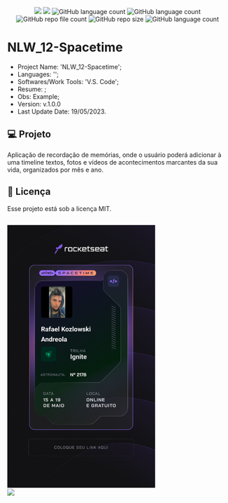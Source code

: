 <p align="center">
  <img src="http://img.shields.io/static/v1?label=STATUS&message=Under_Development&color=green&style=flat"/>
  <img src="http://img.shields.io/static/v1?label=STATUS&message=Concluded&color=blue&style=flat"/>
  <img alt="GitHub language count" src="https://img.shields.io/github/languages/count/Rafa-KozAnd/NLW_12-Spacetime">
  <img alt="GitHub language count" src="https://img.shields.io/github/languages/top/Rafa-KozAnd/NLW_12-Spacetime">
  <img alt="GitHub repo file count" src="https://img.shields.io/github/directory-file-count/Rafa-KozAnd/NLW_12-Spacetime">
  <img alt="GitHub repo size" src="https://img.shields.io/github/repo-size/Rafa-KozAnd/NLW_12-Spacetime">
  <img alt="GitHub language count" src="https://img.shields.io/github/license/Rafa-KozAnd/NLW_12-Spacetime">
</p>

# NLW_12-Spacetime

- Project Name: 'NLW_12-Spacetime';
- Languages: '';
- Softwares/Work Tools: 'V.S. Code';
- Resume: ;
- Obs: Example;
- Version: v.1.0.0
- Last Update Date: 19/05/2023.

## 💻 Projeto

Aplicação de recordação de memórias, onde o usuário poderá adicionar à uma timeline textos, fotos e vídeos de acontecimentos marcantes da sua vida, organizados por mês e ano.

## 📝 Licença

Esse projeto está sob a licença MIT.

##

<div>
  <img align="center" height="600" widht="600" src="/Print/Print1.jpg" />
  <br>
  <img align="center" height="600" widht="600" src="/Print/Wallpaper.png" />
</div><br>
